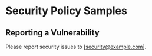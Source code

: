 # Security Policy Samples

## Reporting a Vulnerability
Please report security issues to [security@example.com].
